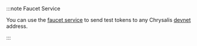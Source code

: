 :::note Faucet Service

You can use the [faucet service](https://faucet.chrysalis-devnet.iota.cafe/) to send test tokens to any Chrysalis
[devnet](https://wiki.iota.org/introduction/reference/networks/devnet) address.

:::